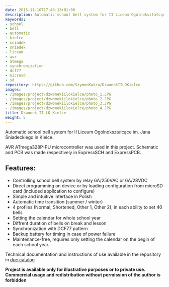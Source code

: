 ```yaml
---
date: 2015-11-10T17:43:13+01:00
description: Automatic school bell system for II Liceum Ogólnokształcące im. Jana Śniadeckiego in Kielce.
keywords:
- school
- bell
- automatic
- kielce
- śniadek
- sniadek
- liceum
- avr
- atmega
- synchronization
- dcf77
- microsd
- sd
repository: https://github.com/SzymonKatra/DzwonekIILOKielce
images: 
- /images/project/dzwonekiilokielce/photo_1.JPG
- /images/project/dzwonekiilokielce/photo_2.JPG
- /images/project/dzwonekiilokielce/photo_3.JPG
- /images/project/dzwonekiilokielce/photo_4.JPG
title: Dzwonek II LO Kielce
weight: 5
---
```


Automatic school bell system for II Liceum Ogólnokształcące im. Jana Śniadeckiego in Kielce.

AVR ATmega328P-PU microcontroller was used in this project. Schematic and PCB was made respectively in ExpressSCH and ExpressPCB.

## Features:

- Controlling school bell system by relay 6A/250VAC or 6A/28VDC
- Direct programming on device or by loading configuration from microSD card (included application to configure)
- Simple and intuitive interface in Polish
- Automatic time transition (summer / winter)
- 4 profiles (Normal, Shortened, Other 1, Other 2), in each ability to set 40 bells
- Setting the calendar for whole school year
- Diffrent duration of bells on break and lesson
- Synchronization with DCF77 pattern
- Backup battery for timing in case of power failure
- Maintenance-free, requires only setting the calendar on the begin of each school year.

Technical documentation and instructions of use available in the repository in [*doc* catalog](https://github.com/SzymonKatra/DzwonekIILOKielce/tree/master/doc)

**Project is available only for illustrative purposes or to private use.**  
**Commercial usage and redistribution without permission of the author is forbidden**